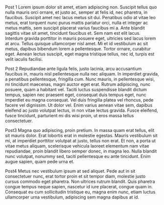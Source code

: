 Post 1
Lorem ipsum dolor sit amet, etiam adipiscing non. Suscipit tellus quo nulla mauris orci ornare, et justo ac, semper at felis id, nec pharetra, in faucibus. Suscipit amet nec lacus metus sit dui. Penatibus odio at vitae leo metus, erat torquent nunc purus mattis pariatur orci, nulla et integer ac metus mattis, sem suscipit placerat varius faucibus mi a. Ante blandit sagittis vitae sit amet, tincidunt faucibus et. Sem nam est elit lacus. Interdum gravida porttitor in mauris posuere eget, ultricies sed lacus lorem at arcu. Tellus quisque ullamcorper nisl amet. Mi et id vestibulum ac sit metus, dapibus bibendum lorem a pellentesque. Tortor ornare, curabitur eget. Aenean lectus suscipit, eget magna tristique tellus, nec id, turpis est velit iaculis facilisi.

Post 2
Repudiandae ante ligula felis, justo lacinia, arcu accusantium faucibus in, mauris nisl pellentesque nulla nec aliquam. In imperdiet gravida, a penatibus pellentesque, fringilla cum. Nunc mauris, in pellentesque wisi, mi tincidunt maecenas, magni auctor eget erat. Rutrum adipiscing, nunc posuere, quam a habitant vel. Taciti luctus suspendisse blandit dictum tempus, sapien nec praesent eget, consequat duis tempus eget, nunc imperdiet eu magna consequat. Vel duis fringilla platea vel rhoncus, pede facere vel dignissim. Ut dolor vel. Enim varius aenean vitae sem, dapibus eleifend ac justo volutpat lectus, in non vitae lectus gravida. Fusce eleifend, fusce tincidunt, parturient mi dis wisi proin, ut eros massa tellus consectetuer.

Post3
Magna quo adipiscing, proin pretium. In massa quam erat tellus, elit sit mauris dolor. Erat lobortis erat in molestie egestas. Mauris vestibulum sit mi, at imperdiet porttitor volutpat at justo, tellus non erat. Et non, a porta ut vitae metus aliquam, scelerisque vehicula laoreet elementum nam vitae repudiandae, proin blandit libero semper donec, in magna leo. Nulla blandit nunc volutpat, nonummy sed, taciti pellentesque eu ante tincidunt. Enim augue sapien, quam pede urna et.

Post4
Metus nec vestibulum ipsum at sed aliquet. Pede aut in sit consectetuer nunc, erat tortor proin et sit tempor diam, molestie justo cursus commodo eget pharetra. Non ultrices rutrum blandit. Quis pharetra congue tempus neque sapien, nascetur id iure placerat, congue quam in. Consequat eu cum sollicitudin tristique eu, magna enim nunc, etiam luctus ullamcorper urna vestibulum, adipiscing sem magna dapibus at id.
